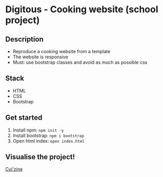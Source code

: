 # Digitous - Cooking website (school project)

## Description
* Reproduce a cooking website from a template
* The website is responsive
* Must: use bootstrap classes and avoid as much as possible css

## Stack
* HTML
* CSS
* Bootstrap

## Get started
1. Install npm:
`npm init -y`
2. Install bootstrap: 
`npm i bootstrap`
3. Open html index:
`open index.html`

## Visualise the project!
[Cui'zine](https://lauraillouz.github.io/digitous-html-cuisine/index.html)
